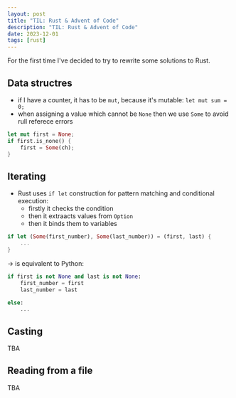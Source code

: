 ```yaml
---
layout: post
title: "TIL: Rust & Advent of Code"
description: "TIL: Rust & Advent of Code"
date: 2023-12-01
tags: [rust]
---
```


For the first time I've decided to try to rewrite some solutions to Rust.

## Data structres
* if I have a counter, it has to be `mut`, because it's mutable: `let mut sum = 0;`
* when assigning a value which cannot be `None` then we use `Some` to avoid rull referece errors
```Rust
let mut first = None;
if first.is_none() {
    first = Some(ch);
}
```

## Iterating
* Rust uses `if let` construction for pattern matching and conditional execution:
    * firstly it checks the condition
    * then it extraacts values from `Option`
    * then it binds them to variables

```Rust
if let (Some(first_number), Some(last_number)) = (first, last) {
    ...
}
```
-> is equivalent to Python:
```Python
if first is not None and last is not None:
    first_number = first
    last_number = last

else:
    ...

``` 

## Casting 
TBA 

## Reading from a file
TBA